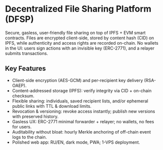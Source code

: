 # Decentralized File Sharing Platform (DFSP)

Secure, gasless, user-friendly file sharing on top of IPFS + EVM smart contracts.
Files are encrypted client-side, stored by content hash (CID) on IPFS, while authenticity and access rights are recorded on-chain.
No wallets in the UI: users sign actions with an invisible key (ERC-2771), and a relayer submits transactions.

## Key Features

* Client-side encryption (AES-GCM) and per-recipient key delivery (RSA-OAEP).
* Content-addressed storage (IPFS): verify integrity via CID + on-chain checksum.
* Flexible sharing: individuals, saved recipient lists, and/or ephemeral public links with TTL & download limits.
* Revocation & versioning: revoke access instantly; publish new versions with preserved history.
* Gasless UX: ERC-2771 minimal forwarder + relayer; no wallets, no fees for users.
* Auditability without bloat: hourly Merkle anchoring of off-chain event logs to the chain.
* Polished web app: RU/EN, dark mode, PWA; 1-VPS deployment.

